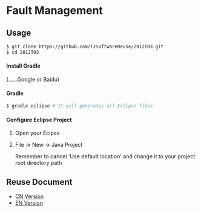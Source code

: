Fault Management
================

## Usage

```bash
$ git clone https://github.com/TJSoftwareReuse/2012T03.git
$ cd 2012T03
```

#### Install Gradle

(......Google or Baidu)

#### Gradle

```bash
$ gradle eclipse # It will generates all Eclipse files.
```

#### Configure Eclipse Project

1. Open your Ecipse
2. File -> New -> Java Project

    Remember to cancel 'Use default location' and change it to your project root directory path

## Reuse Document

- [CN Version](https://github.com/TJSoftwareReuse/2012T03/blob/master/FM/FM-Reuse%20Document-cn.md)
- [EN Version](https://github.com/TJSoftwareReuse/2012T03/blob/master/FM/FM-Reuse%20Document-en.md)
